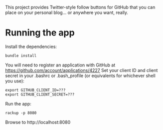 This project provides Twitter-style follow buttons for GitHub that you can place on your personal blog... or anywhere you want, really.

# Running the app

Install the dependencies:
```
bundle install
```

You will need to register an application with GitHub at https://github.com/account/applications/4227
Set your client ID and client secret in your .bashrc or .bash_profile (or equivalents for whichever shell you use):

```
export GITHUB_CLIENT_ID=???
export GITHUB_CLIENT_SECRET=???
```

Run the app:

```
rackup -p 8080
```

Browse to http://localhost:8080
